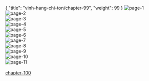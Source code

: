 { "title": "vinh-hang-chi-ton/chapter-99", "weight": 99 }
<img src="vinh-hang-chi-ton_0099_01-dbb65c8790bf3fb9e3dcc272a13c749a.webp" alt="page-1" origin="http://1.bp.blogspot.com/-pVJS5ml_eqs/Wyzunv_RKbI/AAAAAAAADYk/QexTqxyjM6MyLIVFgyniR6q2P2G-xnNswCLcBGAs/s1600/1.jpg?imgmax=0"><br/>
<img src="vinh-hang-chi-ton_0099_02-dfad7c6374dbb2ccaebdf46293dff132.webp" alt="page-2" origin="http://1.bp.blogspot.com/-AA7ONzrRAuI/WyzuoF0lt-I/AAAAAAAADYw/JVk7JL4N-hE2UwywwmvMjcTXdiAuY04wgCLcBGAs/s1600/2.jpg?imgmax=0"><br/>
<img src="vinh-hang-chi-ton_0099_03-842a15efe0767545db443e9d45309621.webp" alt="page-3" origin="http://1.bp.blogspot.com/-0MC3IvE1lNo/Wyzuob6zLUI/AAAAAAAADY0/JpK2gDe7gQYjTP5TdRroQMCt0sNalalkQCLcBGAs/s1600/3.jpg?imgmax=0"><br/>
<img src="vinh-hang-chi-ton_0099_04-359f2727bc85c9568e1f8b41d9da2d73.webp" alt="page-4" origin="http://1.bp.blogspot.com/-DEWGH15cxKw/Wyzuoi38lPI/AAAAAAAADY4/AI0VA3kgW0UzKpRmeApDMjMxL7P8gpWwgCLcBGAs/s1600/4.jpg?imgmax=0"><br/>
<img src="vinh-hang-chi-ton_0099_05-441ed5abf2fc7832852678760ae19529.webp" alt="page-5" origin="http://1.bp.blogspot.com/-SjCG7j8XYUw/Wyzuo9wgU7I/AAAAAAAADY8/buLempU0u6gtYR_vGV5nkIyhM9fUDwBOACLcBGAs/s1600/5.jpg?imgmax=0"><br/>
<img src="vinh-hang-chi-ton_0099_06-7f0c3d4e5ad995b7b5463500943da4dd.webp" alt="page-6" origin="http://1.bp.blogspot.com/-KZjXGHP-_K4/WyzupOIhL5I/AAAAAAAADZA/Gp63Juxv5qk1qbC-0676v1pbAIYUbI3xQCLcBGAs/s1600/6.jpg?imgmax=0"><br/>
<img src="vinh-hang-chi-ton_0099_07-7faf767f34b0e819c310af7ca3f66c6d.webp" alt="page-7" origin="http://1.bp.blogspot.com/-XXCTsl3PGR0/WyzupSzwo7I/AAAAAAAADZE/oxl7b6RqV0ksXRu9qeZ9ihJzq80kLcvXwCLcBGAs/s1600/7.jpg?imgmax=0"><br/>
<img src="vinh-hang-chi-ton_0099_08-aa0d6b4ad68f70975ee808ad6d1d6e70.webp" alt="page-8" origin="http://1.bp.blogspot.com/-srKMSsviuWk/Wyzupv0b7VI/AAAAAAAADZI/Fj0kFBfdsv0rnybnaBqeZPtUsDgBq8vkwCLcBGAs/s1600/8.jpg?imgmax=0"><br/>
<img src="vinh-hang-chi-ton_0099_09-3d3a77ab57e4532a19f64987418387cb.webp" alt="page-9" origin="http://1.bp.blogspot.com/-0SbjlD9J2Fk/WyzupytKn4I/AAAAAAAADZM/i6C6KSwnuQ0O4Y3gHzISSZB2CD80YbRBACLcBGAs/s1600/9.jpg?imgmax=0"><br/>
<img src="vinh-hang-chi-ton_0099_10-b1115dad58594e534870e8edd13a829b.webp" alt="page-10" origin="http://1.bp.blogspot.com/-W5JB9EmiUK4/WyzunicJE-I/AAAAAAAADYs/fDLoVqtYRP4M0clkMA0B24T_8KfbdJDvACLcBGAs/s1600/10.jpg?imgmax=0"><br/>
<img src="vinh-hang-chi-ton_0099_11-a56e878b81c973011a83308a1b9412e2.webp" alt="page-11" origin="http://1.bp.blogspot.com/-sheQNye4RNs/Wyzuntj5wMI/AAAAAAAADYo/R_jqPhMGbMM-_269b9o9cIYaZhwGESH-QCLcBGAs/s1600/11.jpg?imgmax=0"><br/>
<br/><a class="nextchap" href="/vinh-hang-chi-ton/chapter-100">chapter-100</a>
